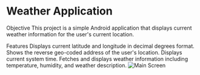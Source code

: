 <H1>Weather Application</H1>


Objective
This project is a simple Android application that displays current weather information for the user's current location.

Features
Displays current latitude and longitude in decimal degrees format.
Shows the reverse geo-coded address of the user's location.
Displays current system time.
Fetches and displays weather information including temperature, humidity, and weather description.
<img src="![Screenshot 2024-06-05 200004](https://github.com/Geenukabineth/WeatherApp/assets/143432257/e78ab738-1282-4af3-8a7c-ed04e38159a7)" alt="Main Screen" style="max-width:100%; height:auto;">






